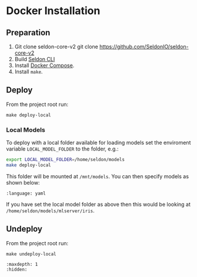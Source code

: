 # Docker Installation

## Preparation

 1. Git clone seldon-core-v2
        git clone https://github.com/SeldonIO/seldon-core-v2
 2. Build [Seldon CLI](../cli.md)
 3. Install [Docker Compose](https://docs.docker.com/compose/install/).
 4. Install `make`.


## Deploy

From the project root run:

```
make deploy-local
```

### Local Models

To deploy with a local folder available for loading models set the enviroment variable `LOCAL_MODEL_FOLDER` to the folder, e.g.:

```bash
export LOCAL_MODEL_FOLDER=/home/seldon/models
make deploy-local
```

This folder will be mounted at `/mnt/models`. You can then specify models as shown below:

```{literalinclude} ../../../../../samples/models/sklearn-iris-local.yaml 
:language: yaml
```

If you have set the local model folder as above then this would be looking at `/home/seldon/models/mlserver/iris`.

## Undeploy

From the project root run:

```
make undeploy-local
```


```{toctree}
:maxdepth: 1
:hidden:

```
